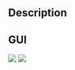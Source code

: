 ## Description

## GUI

<img src="https://github.com/user-attachments/assets/f5d29f77-fbe1-4982-8afe-c87aefb79803">
<img src="https://github.com/user-attachments/assets/750205cc-d4a8-41b1-bf12-687ce0c38abe">
